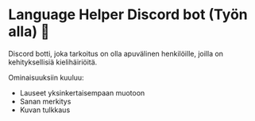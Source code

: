 # Language Helper Discord bot (Työn alla) 🚧

Discord botti, joka tarkoitus on olla apuvälinen henkilöille, joilla on kehityksellisiä kielihäiriöitä.

Ominaisuuksiin kuuluu:
- Lauseet yksinkertaisempaan muotoon
- Sanan merkitys
- Kuvan tulkkaus
